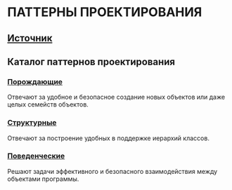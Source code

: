 # ПАТТЕРНЫ ПРОЕКТИРОВАНИЯ
## [Источник](https://refactoring.guru/ru/design-patterns)
## Каталог паттернов проектирования
### [Порождающие](https://github.com/DarKsandr/patterns/tree/main/public/creational)
Отвечают за удобное и безопасное создание новых объектов или даже целых семейств объектов.
### [Структурные](https://github.com/DarKsandr/patterns/tree/main/public/structural)
Отвечают за построение удобных в поддержке иерархий классов.
### [Поведенческие](https://github.com/DarKsandr/patterns/tree/main/public/behavioral)
Решают задачи эффективного и безопасного взаимодействия между объектами программы.